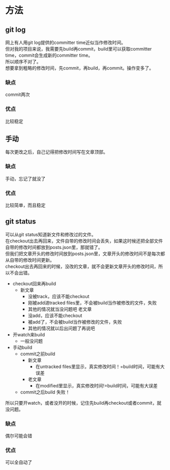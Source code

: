 [mTime]:#(1534661157959)
<!---
想了好久，找到了一个不完美的方法
--->

# 方法
## git log
网上有人用git log提供的committer time近似当作修改时间。  
但对我的项目来说，我需要先build再commit，build里可以获取committer time，commit会生成新的committer time。  
所以顺序不对了。  
想要拿到粗略的修改时间，先commit，再build，再commit。操作变多了。  
### 缺点
commit两次
### 优点
比较稳定
## 手动
每次更改之后，自己记得把修改时间写在文章顶部。
### 缺点
手动，忘记了就没了
### 优点
比较简单，而且稳定
## git status
可以从git status知道新文件和修改过的文件。  
在checkout出去再回来，文件自带的修改时间会丢失，如果这时候还把全部文件自带的修改时间都放到posts.json里，那就错了。  
但我们把文章开头的修改时间放到posts.json里，文章开头的修改时间不是每次都从自带的修改时间更新。  
checkout出去再回来的时候，没改的文章，就不会更新文章开头的修改时间，所以不会出错。   

* checkout回来再build
	* 新文章
		* 没被track，应该不能checkout
		* 刚被add进tracked files里，不会被build当作被修改的文件，失败
		* 其他的情况就当没问题吧
	老文章
		* 没add，应该不能checkout
		* 被add了，不会被build当作被修改的文件，失败
		* 其他的情况就以后出问题了再说吧
* 开watch来build
	* 一般没问题
* 手动build
	* commit之前build
		* 新文章
			* 在untracked files里显示，真实修改时间！=build时间，可能有大误差
		* 老文章
			* 在modified里显示，真实修改时间!=build时间，可能有大误差
	* commit之后build
		失败！

所以只要开watch，或者没开的时候，记住先build再checkout或者commit，就没问题。  
### 缺点
偶尔可能会错
### 优点
可以全自动了